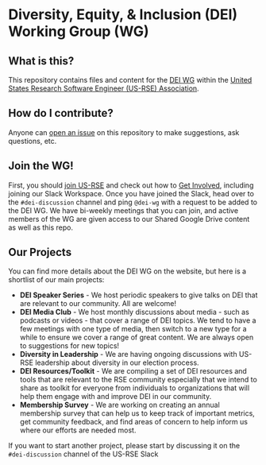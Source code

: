 # Diversity, Equity, & Inclusion (DEI) Working Group (WG)

## What is this?

This repository contains files and content for the [DEI WG](https://us-rse.org/wg/dei/) within the [United States Research Software Engineer (US-RSE) Association](https://us-rse.org/).

## How do I contribute?

Anyone can [open an issue](https://github.com/USRSE/dei-wg/issues/new/choose) on this repository to make suggestions, ask questions, etc.

## Join the WG!
First, you should [join US-RSE](https://us-rse.org/join/) and check out how to [Get Involved](https://us-rse.org/get-involved/), including joining our Slack Workspace.  Once you have joined the Slack, head over to the `#dei-discussion` channel and ping `@dei-wg` with a request to be added to the DEI WG.  We have bi-weekly meetings that you can join, and active members of the WG are given access to our Shared Google Drive content as well as this repo.

## Our Projects
You can find more details about the DEI WG on the website, but here is a shortlist of our main projects:
* **DEI Speaker Series** - We host periodic speakers to give talks on DEI that are relevant to our community.  All are welcome!
* **DEI Media Club** - We host monthly discussions about media - such as podcasts or videos - that cover a range of DEI topics.  We tend to have a few meetings with one type of media, then switch to a new type for a while to ensure we cover a range of great content.  We are always open to suggestions for new topics!
* **Diversity in Leadership** - We are having ongoing discussions with US-RSE leadership about diversity in our election process.
* **DEI Resources/Toolkit** - We are compiling a set of DEI resources and tools that are relevant to the RSE community especially that we intend to share as toolkit for everyone from individuals to organizations that will help them engage with and improve DEI in our community.
* **Membership Survey** - We are working on creating an annual membership survey that can help us to keep track of important metrics, get community feedback, and find areas of concern to help inform us where our efforts are needed most.

If you want to start another project, please start by discussing it on the `#dei-discussion` channel of the US-RSE Slack
